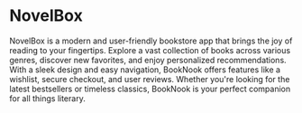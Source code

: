 # NovelBox
NovelBox is a modern and user-friendly bookstore app that brings the joy of reading to your fingertips. Explore a vast collection of books across various genres, discover new favorites, and enjoy personalized recommendations. With a sleek design and easy navigation, BookNook offers features like a wishlist, secure checkout, and user reviews. Whether you're looking for the latest bestsellers or timeless classics, BookNook is your perfect companion for all things literary.

